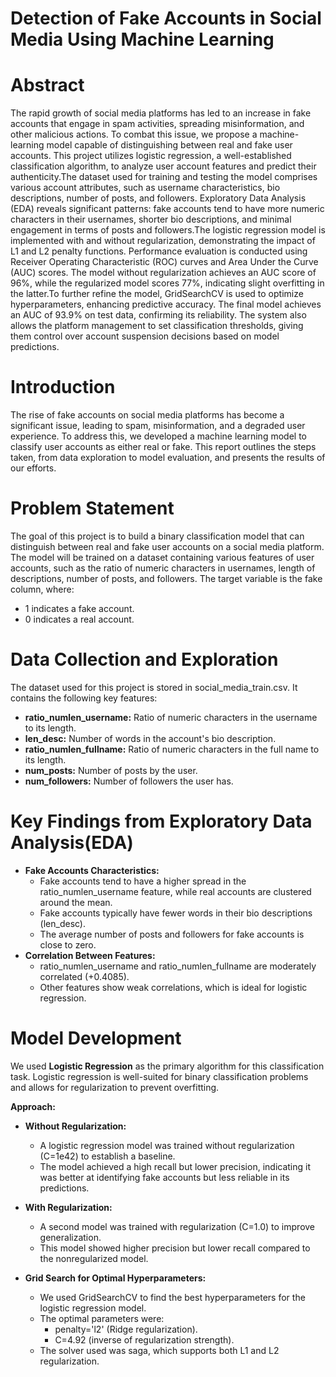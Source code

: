 # Detection of Fake Accounts in Social Media Using Machine Learning

# Abstract
The rapid growth of social media platforms has led to an increase in fake accounts that engage in spam activities, spreading misinformation, and other malicious actions. To combat this issue, we propose a machine-learning model capable of distinguishing between real and fake user accounts. This project utilizes logistic regression, a well-established classification algorithm, to analyze user account features and predict their authenticity.The dataset used for training and testing the model comprises various account attributes, such as username characteristics, bio descriptions, number of posts, and followers. Exploratory Data Analysis (EDA) reveals significant patterns: fake accounts tend to have more numeric characters in their usernames, shorter bio descriptions, and minimal engagement in terms of posts and followers.The logistic regression model is implemented with and without regularization, demonstrating the impact of L1 and L2 penalty functions. Performance evaluation is conducted using Receiver Operating Characteristic (ROC) curves and Area Under the Curve (AUC) scores. The model without regularization achieves an AUC score of 96%, while the regularized model scores 77%, indicating slight overfitting in the latter.To further refine the model, GridSearchCV is used to optimize hyperparameters, enhancing predictive accuracy. The final model achieves an AUC of 93.9% on test data, confirming its reliability. The system also allows the platform management to set classification thresholds, giving them control over account suspension decisions based on model predictions. 

# Introduction 
The rise of fake accounts on social media platforms has become a significant issue, leading to spam, misinformation, and a degraded user experience. To address this, we developed a machine learning model to classify user accounts as either real or fake. This report outlines the steps taken, from data exploration to model evaluation, and presents the results of our efforts. 
  
# Problem Statement 
The goal of this project is to build a binary classification model that can distinguish between real and fake user accounts on a social media platform. The model will be trained on a dataset containing various features of user accounts, such as the ratio of numeric characters in usernames, length of descriptions, number of posts, and followers. The target variable is the fake column, where: 
+ 1 indicates a fake account.
+ 0 indicates a real account.

# Data Collection and Exploration 
The dataset used for this project is stored in social_media_train.csv. It contains the following key features: 
+ **ratio_numlen_username:** Ratio of numeric characters in the username to its length.
+ **len_desc:** Number of words in the account's bio description.
+ **ratio_numlen_fullname:** Ratio of numeric characters in the full name to its length.
+ **num_posts:** Number of posts by the user.
+ **num_followers:** Number of followers the user has.

# Key Findings from Exploratory Data Analysis(EDA) 
+ **Fake Accounts Characteristics:**
  - Fake accounts tend to have a higher spread in the ratio_numlen_username feature, while real accounts are clustered around the mean.
  - Fake accounts typically have fewer words in their bio descriptions (len_desc).
  - The average number of posts and followers for fake accounts is close to zero. 
+ **Correlation Between Features:**
  - ratio_numlen_username and ratio_numlen_fullname are moderately correlated (+0.4085).
  - Other features show weak correlations, which is ideal for logistic regression. 

# Model Development 
We used **Logistic Regression** as the primary algorithm for this classification task. Logistic regression is well-suited for binary classification problems and allows for regularization to prevent overfitting. 

**Approach:** 
+ **Without Regularization:**
  - A logistic regression model was trained without regularization (C=1e42) to establish a baseline.
  - The model achieved a high recall but lower precision, indicating it was better at identifying fake accounts but less reliable in its predictions. 
+ **With Regularization:**
  - A second model was trained with regularization (C=1.0) to improve generalization.
  - This model showed higher precision but lower recall compared to the nonregularized model. 
 
+ **Grid Search for Optimal Hyperparameters:**
  - We used GridSearchCV to find the best hyperparameters for the logistic regression model.
  - The optimal parameters were:
    * penalty='l2' (Ridge regularization).
    * C=4.92 (inverse of regularization strength).
  - The solver used was saga, which supports both L1 and L2 regularization. 
